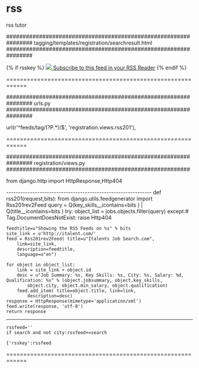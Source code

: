 rss
===

rss tutor



################################################################
tagging/templates/registration/searchresult.html 
################################################################  				
<!-- NEW
PAGE : tagging/templates/registration/searchresult.html 
LINE : 146
BELOW:<div style="border:1px solid yellow;width:890px;">
		<table><tr><td>{% if details %}
-->


{% if rsskey %}
<span><a href='/feeds/tag/{{ rsskey }}' target="_blank" >
<img src="http://feedicons.com/images/feed-icon-14x14.png">
Subscribe to this feed in your RSS Reader</a></span>
{% endif %}
<!--/-->
============================================================


################################################################
urls.py
################################################################
<!-- NEW
PAGE : urls.py 
LINE : 15
BELOW: urlpatterns = patterns('',
	-->
url(r'^feeds/tag/(?P<bits>.*)/$', 'registration.views.rss201'),
<!--/-->
============================================================


################################################################
registration/views.py
########################################################

<!-- NEW
PAGE : registration/views.py

								-->
from django.http import HttpResponse,Http404


-------------------------------------------------------------		<!--			
						-->
def rss201(request,bits):
    from django.utils.feedgenerator import Rss201rev2Feed
    query = Q(key_skills__icontains=bits ) | Q(title__icontains=bits )
    try:
        object_list = jobs.objects.filter(query)
    except:# Tag.DocumentDoesNotExist:
        raise Http404

    feedtitle=u"Showing the RSS Feeds on %s" % bits
    site_link = u'http://italent.com/'
    feed = Rss201rev2Feed( title=u"Italents Job Search.com",
        link=site_link,
        description=feedtitle,
        language=u"en")

    for object in object_list:        
        link = site_link + object.id
        desc = u"Job Summary: %s, Key Skills: %s, City: %s, Salary: %d, Qualification: %s" % (object.jobsummary, object.key_skills, 
            object.city, object.min_salary, object.qualification)
        feed.add_item( title=object.title, link=link,
            description=desc)
    response = HttpResponse(mimetype='application/xml')
    feed.write(response, 'utf-8')
    return response
-------------------------------------------------------------	
<!-- 
	BELOW: 	def search_result(request):
	Line: 140
-->

    rssfeed=''
    if search and not city:rssfeed+=search
<!-- 
	Along line: 	 return render_to_response('
	Line: 140
-->

   
    {'rsskey':rssfeed

 <!--/-->
============================================================

